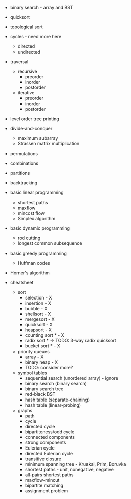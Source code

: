 - binary search - array and BST
- quicksort
- topological sort
- cycles - need more here
    - directed
    - undirected
- traversal
    - recursive
        - preorder
        - inorder
        - postorder
    - iterative
        - preorder
        - inorder
        - postorder
- level order tree printing



- divide-and-conquer
    - maximum subarray
    - Strassen matrix multiplication
- permutations
- combinations
- partitions
- backtracking
- basic linear programming
    - shortest paths
    - maxflow
    - mincost flow
    - Simplex algorithm
- basic dynamic programming
    - rod cutting
    - longest common subsequence
- basic greedy programming
    - Huffman codes
- Horner's algorithm

- cheatsheet
    - sort
        - selection - X
        - insertion - X
        - bubble - X
        - shellsort - X
        - mergesort - X
        - quicksort - X
        - heapsort - X
        - counting sort * - X
        - radix sort * -> TODO: 3-way radix quicksort
        - bucket sort * - X
    - priority queues
        - array - X
        - binary heap - X
        - TODO: consider more?
    - symbol tables
        - sequential search (unordered array) - ignore
        - binary search (binary search)
        - binary search tree
        - red-black BST
        - hash table (separate-chaining)
        - hash table (linear-probing)
     - graphs
        - path
        - cycle
        - directed cycle
        - bipartiteness/odd cycle
        - connected components
        - strong components
        - Eulerian cycle
        - directed Eulerian cycle
        - transitive closure
        - minimum spanning tree - Kruskal, Prim, Boruvka
        - shortest paths - unit, nonegative, negative
        - all-pairs shortest paths
        - maxflow-mincut
        - bipartite matching
        - assignment problem
